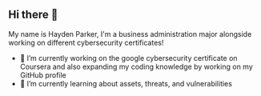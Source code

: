 ## Hi there 👋

My name is Hayden Parker, I'm a business administration major alongside working on different cybersecurity certificates!

- 🔭 I’m currently working on the google cybersecurity certificate on Coursera and also expanding my coding knowledge by working on my GitHub profile
- 🌱 I’m currently learning about assets, threats, and vulnerabilities
